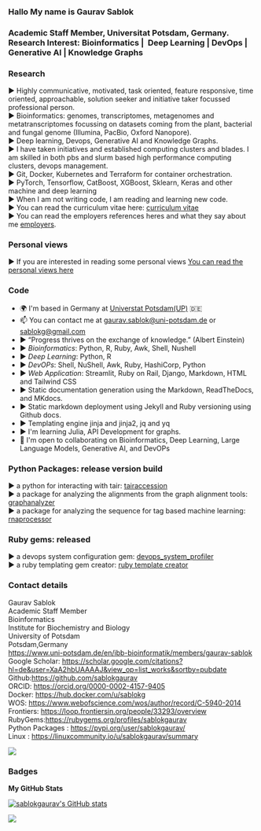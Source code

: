 ### Hallo My name is Gaurav Sablok 
### Academic Staff Member, Universitat Potsdam, Germany. Research Interest: Bioinformatics |  Deep Learning | DevOps | Generative AI | Knowledge Graphs

### Research
▶️ Highly communicative, motivated, task oriented, feature responsive, time oriented, approachable, solution seeker and initiative taker focussed professional person. \
▶️ Bioinformatics: genomes, transcriptomes, metagenomes and metatranscriptomes focussing on datasets coming from the plant, bacterial and fungal genome (Illumina, PacBio, Oxford Nanopore). \
▶️ Deep learning, Devops, Generative AI and Knowledge Graphs. \
▶️ I have taken initiatives and established computing clusters and blades. I am skilled in both pbs and slurm based high performance computing clusters, devops management. \
:arrow_forward:  Git, Docker, Kubernetes and Terraform for container orchestration. \
:arrow_forward: PyTorch, Tensorflow, CatBoost, XGBoost, Sklearn, Keras and other machine and deep learning \
:arrow_forward: When I am not writing code, I am reading and learning new code. \
:arrow_forward: You can read the curriculum vitae here: [curriculum vitae](https://github.com/sablokgaurav/code_quicklook_curriculum_vitae/blob/main/curriculum_vitae/curriculum_vitae_sablokgaurav_2024.pdf) \
▶️ You can read the employers references heres and what they say about me [employers](https://github.com/sablokgaurav/code_quicklook_curriculum_vitae/blob/main/curriculum_vitae/front_letter_references.pdf).

### Personal views 
▶️ If you are interested in reading some personal views [You can read the personal views here](https://github.com/sablokgaurav/code_ethics/blob/main/ethics.md)

### Code 
* 🌍  I'm based in Germany at [Universtat Potsdam(UP)](https://www.uni-potsdam.de/de/) :de:
* 📫  You can contact me at [gaurav.sablok@uni-potsdam.de](mailto:gaurav.sablok@uni-potsdam.de) or [sablokg@gmail.com](mailto:sablokg@gmail.com)
* ▶️ “Progress thrives on the exchange of knowledge.” (Albert Einstein)
* ▶️ *Bioinformatics*: Python, R, Ruby, Awk, Shell, Nushell
* ▶️ *Deep Learning*: Python, R
* ▶️ *DevOPs*: Shell, NuShell, Awk, Ruby, HashiCorp, Python
* ▶️ *Web Application*: Streamlit, Ruby on Rail, Django, Markdown, HTML and Tailwind CSS 
* ▶️ Static documentation generation using the Markdown, ReadTheDocs, and MKdocs.
* ▶️ Static markdown deployment using Jekyll and Ruby versioning using Github docs.
* ▶️ Templating engine jinja and jinja2, jq and yq
* ▶️  I'm learning Julia, API Development for graphs.
* 🤝  I'm open to collaborating on Bioinformatics, Deep Learning, Large Language Models, Generative AI, and DevOPs

### Python Packages: release version build
▶️ a python for interacting with tair: [tairaccession](https://github.com/sablokgaurav/tairaccession) \
▶️ a package for analyzing the alignments from the graph alignment tools: [graphanalyzer](https://github.com/sablokgaurav/graphanalyzer) \
▶️ a package for analyzing the sequence for tag based machine learning: [rnaprocessor](https://github.com/sablokgaurav/rnaprocessor) 

### Ruby gems: released
▶️ a devops system configuration gem: [devops_system_profiler](https://github.com/sablokgaurav/devops-system) \
▶️ a ruby templating gem creator: [ruby template creator](https://github.com/sablokgaurav/ruby_gem_creator) 

### Contact details 
Gaurav Sablok \
Academic Staff Member \
Bioinformatics \
Institute for Biochemistry and Biology \
University of Potsdam \
Potsdam,Germany \
https://www.uni-potsdam.de/en/ibb-bioinformatik/members/gaurav-sablok \
Google Scholar: https://scholar.google.com/citations?hl=de&user=XaA2hbUAAAAJ&view_op=list_works&sortby=pubdate \
Github:https://github.com/sablokgaurav \
ORCID: https://orcid.org/0000-0002-4157-9405 \
Docker: https://hub.docker.com/u/sablokg \
WOS: https://www.webofscience.com/wos/author/record/C-5940-2014 \
Frontiers: https://loop.frontiersin.org/people/33293/overview \
RubyGems:https://rubygems.org/profiles/sablokgaurav \
Python Packages : https://pypi.org/user/sablokgaurav/ \
Linux : https://linuxcommunity.io/u/sablokgaurav/summary 

<a href="https://www.github.com/sablokgaurav" target="_blank" rel="noreferrer"><img
src="https://img.shields.io/github/followers/sablokgaurav?logo=github&style=for-the-badge&color=0891b2&labelColor=1c1917" /></a>

### Badges


<b>My GitHub Stats</b>

<a href="http://www.github.com/sablokgaurav"><img src="https://github-readme-stats.vercel.app/api?username=sablokgaurav&show_icons=true&hide=&count_private=true&title_color=0891b2&text_color=ffffff&icon_color=0891b2&bg_color=1c1917&hide_border=true&show_icons=true" alt="sablokgaurav's GitHub stats" /></a>

<a href="http://www.github.com/sablokgaurav"><img src="https://github-readme-streak-stats.herokuapp.com/?user=sablokgaurav&stroke=ffffff&background=1c1917&ring=0891b2&fire=0891b2&currStreakNum=ffffff&currStreakLabel=0891b2&sideNums=ffffff&sideLabels=ffffff&dates=ffffff&hide_border=true" /></a>

